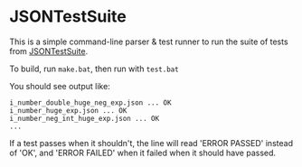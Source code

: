 # JSONTestSuite

This is a simple command-line parser & test runner to run the suite of tests from [JSONTestSuite](https://github.com/nst/JSONTestSuite).

To build, run `make.bat`, then run with `test.bat`

You should see output like:

```
i_number_double_huge_neg_exp.json ... OK
i_number_huge_exp.json ... OK
i_number_neg_int_huge_exp.json ... OK
...
```

If a test passes when it shouldn't, the line will read 'ERROR PASSED' instead of 'OK', and 'ERROR FAILED' when it failed when it should have passed.
